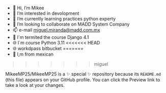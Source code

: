 - 👋 Hi, I’m Mikee
- 👀 I’m interested in devolopment 
- 🌱 I’m currently learning practices python experty  
- 💞️ I’m looking to collaborate on MADD System Company 
- 📫 e-mail miguel.miranda@madd.com.mx
- :hear_no_evil: I´m termited the course Django 4.1
- :globe_with_meridians: I´m course Python 3.11
<<<<<<< HEAD
- :globe_with_meridians: workdpass bitbucket
=======
- :hear_no_evil: I,m from mexican
>>>>>>> miguel

MikeeMP25/MikeeMP25 is a ✨ special ✨ repository because its `README.md` (this file) appears on your GitHub profile.
You can click the Preview link to take a look at your changes.

